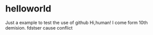 # helloworld
Just a example to test the use of github
Hi,human!
I come form 10th demision.
fdstser
cause conflict
